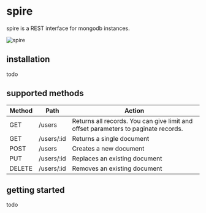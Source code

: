 # spire

spire is a REST interface for mongodb instances.

![spire](http://i.imgur.com/wLO0OxJ.png)


## installation

todo

## supported methods

| Method        | Path          |           Action              |
| ------------- |---------------| ------------------------------|
| GET           | /users        | Returns all records. You can give limit and offset parameters to paginate records.     |
| GET           | /users/:id    | Returns a single document     |
| POST          | /users        | Creates a new document        |
| PUT           | /users/:id    | Replaces an existing document |
| DELETE        | /users/:id    | Removes an existing document  |

## getting started

todo
